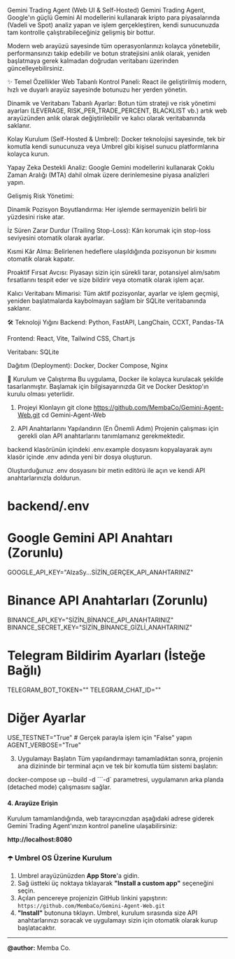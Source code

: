 Gemini Trading Agent (Web UI & Self-Hosted)
Gemini Trading Agent, Google'ın güçlü Gemini AI modellerini kullanarak kripto para piyasalarında (Vadeli ve Spot) analiz yapan ve işlem gerçekleştiren, kendi sunucunuzda tam kontrolle çalıştırabileceğiniz gelişmiş bir bottur.

Modern web arayüzü sayesinde tüm operasyonlarınızı kolayca yönetebilir, performansınızı takip edebilir ve botun stratejisini anlık olarak, yeniden başlatmaya gerek kalmadan doğrudan veritabanı üzerinden güncelleyebilirsiniz.

✨ Temel Özellikler
Web Tabanlı Kontrol Paneli: React ile geliştirilmiş modern, hızlı ve duyarlı arayüz sayesinde botunuzu her yerden yönetin.

Dinamik ve Veritabanı Tabanlı Ayarlar: Botun tüm strateji ve risk yönetimi ayarları (LEVERAGE, RISK_PER_TRADE_PERCENT, BLACKLIST vb.) artık web arayüzünden anlık olarak değiştirilebilir ve kalıcı olarak veritabanında saklanır.

Kolay Kurulum (Self-Hosted & Umbrel): Docker teknolojisi sayesinde, tek bir komutla kendi sunucunuza veya Umbrel gibi kişisel sunucu platformlarına kolayca kurun.

Yapay Zeka Destekli Analiz: Google Gemini modellerini kullanarak Çoklu Zaman Aralığı (MTA) dahil olmak üzere derinlemesine piyasa analizleri yapın.

Gelişmiş Risk Yönetimi:

Dinamik Pozisyon Boyutlandırma: Her işlemde sermayenizin belirli bir yüzdesini riske atar.

İz Süren Zarar Durdur (Trailing Stop-Loss): Kârı korumak için stop-loss seviyesini otomatik olarak ayarlar.

Kısmi Kâr Alma: Belirlenen hedeflere ulaşıldığında pozisyonun bir kısmını otomatik olarak kapatır.

Proaktif Fırsat Avcısı: Piyasayı sizin için sürekli tarar, potansiyel alım/satım fırsatlarını tespit eder ve size bildirir veya otomatik olarak işlem açar.

Kalıcı Veritabanı Mimarisi: Tüm aktif pozisyonlar, ayarlar ve işlem geçmişi, yeniden başlatmalarda kaybolmayan sağlam bir SQLite veritabanında saklanır.

🛠️ Teknoloji Yığını
Backend: Python, FastAPI, LangChain, CCXT, Pandas-TA

Frontend: React, Vite, Tailwind CSS, Chart.js

Veritabanı: SQLite

Dağıtım (Deployment): Docker, Docker Compose, Nginx

🚀 Kurulum ve Çalıştırma
Bu uygulama, Docker ile kolayca kurulacak şekilde tasarlanmıştır. Başlamak için bilgisayarınızda Git ve Docker Desktop'ın kurulu olması yeterlidir.

1. Projeyi Klonlayın
git clone https://github.com/MembaCo/Gemini-Agent-Web.git
cd Gemini-Agent-Web

2. API Anahtarlarını Yapılandırın (En Önemli Adım)
Projenin çalışması için gerekli olan API anahtarlarını tanımlamanız gerekmektedir.

backend klasörünün içindeki .env.example dosyasını kopyalayarak aynı klasör içinde .env adında yeni bir dosya oluşturun.

Oluşturduğunuz .env dosyasını bir metin editörü ile açın ve kendi API anahtarlarınızla doldurun.

# backend/.env

# Google Gemini API Anahtarı (Zorunlu)
GOOGLE_API_KEY="AIzaSy...SİZİN_GERÇEK_API_ANAHTARINIZ"

# Binance API Anahtarları (Zorunlu)
BINANCE_API_KEY="SİZİN_BİNANCE_API_ANAHTARINIZ"
BINANCE_SECRET_KEY="SİZİN_BİNANCE_GİZLİ_ANAHTARINIZ"

# Telegram Bildirim Ayarları (İsteğe Bağlı)
TELEGRAM_BOT_TOKEN=""
TELEGRAM_CHAT_ID=""

# Diğer Ayarlar
USE_TESTNET="True" # Gerçek parayla işlem için "False" yapın
AGENT_VERBOSE="True"

3. Uygulamayı Başlatın
Tüm yapılandırmayı tamamladıktan sonra, projenin ana dizininde bir terminal açın ve tek bir komutla tüm sistemi başlatın:

docker-compose up --build -d
```-d` parametresi, uygulamanın arka planda (detached mode) çalışmasını sağlar.

#### 4. Arayüze Erişin

Kurulum tamamlandığında, web tarayıcınızdan aşağıdaki adrese giderek Gemini Trading Agent'ınızın kontrol paneline ulaşabilirsiniz:

**http://localhost:8080**

### ☂️ Umbrel OS Üzerine Kurulum

1.  Umbrel arayüzünüzden **App Store**'a gidin.
2.  Sağ üstteki üç noktaya tıklayarak **"Install a custom app"** seçeneğini seçin.
3.  Açılan pencereye projenizin GitHub linkini yapıştırın:
    `https://github.com/MembaCo/Gemini-Agent-Web.git`
4.  **"Install"** butonuna tıklayın. Umbrel, kurulum sırasında size API anahtarlarınızı soracak ve uygulamayı sizin için otomatik olarak kurup başlatacaktır.

---

**@author:** Memba Co.
